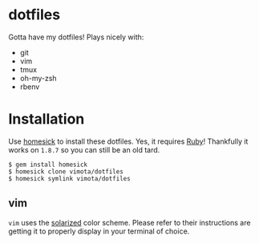 # dotfiles 
Gotta have my dotfiles! Plays nicely with: 

- git
- vim
- tmux
- oh-my-zsh
- rbenv

# Installation
Use [homesick](https://github.com/technicalpickles/homesick) to install these dotfiles. Yes, it requires [Ruby](http://ruby-lang.org)! Thankfully it works on `1.8.7` so you can still be an old tard.

    $ gem install homesick
    $ homesick clone vimota/dotfiles
    $ homesick symlink vimota/dotfiles

## vim
`vim` uses the [solarized](https://github.com/altercation/solarized) color scheme. Please refer to their instructions are getting it to properly display in your terminal of choice.
